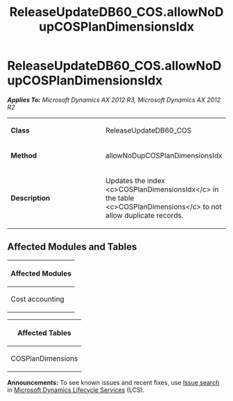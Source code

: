 ﻿---
title: ReleaseUpdateDB60_COS.allowNoDupCOSPlanDimensionsIdx
TOCTitle: ReleaseUpdateDB60_COS.allowNoDupCOSPlanDimensionsIdx
ms:assetid: 4a24261d-1f64-5203-bd0f-9689327464b9
ms:mtpsurl: https://msdn.microsoft.com/en-us/library/JJ685364(v=AX.60)
ms:contentKeyID: 49708067
ms.date: 05/18/2015
mtps_version: v=AX.60
---

# ReleaseUpdateDB60\_COS.allowNoDupCOSPlanDimensionsIdx 


_**Applies To:** Microsoft Dynamics AX 2012 R3, Microsoft Dynamics AX 2012 R2_

<table>
<colgroup>
<col style="width: 50%" />
<col style="width: 50%" />
</colgroup>
<tbody>
<tr class="odd">
<td><p><strong>Class</strong></p></td>
<td><p>ReleaseUpdateDB60_COS</p></td>
</tr>
<tr class="even">
<td><p><strong>Method</strong></p></td>
<td><p>allowNoDupCOSPlanDimensionsIdx</p></td>
</tr>
<tr class="odd">
<td><p><strong>Description</strong></p></td>
<td><p>Updates the index &lt;c&gt;COSPlanDimensionsIdx&lt;/c&gt; in the table &lt;c&gt;COSPlanDimensions&lt;/c&gt; to not allow duplicate records.</p></td>
</tr>
</tbody>
</table>


## Affected Modules and Tables

<table>
<colgroup>
<col style="width: 100%" />
</colgroup>
<thead>
<tr class="header">
<th><p>Affected Modules</p></th>
</tr>
</thead>
<tbody>
<tr class="odd">
<td><p>Cost accounting</p></td>
</tr>
</tbody>
</table>


<table>
<colgroup>
<col style="width: 100%" />
</colgroup>
<thead>
<tr class="header">
<th><p>Affected Tables</p></th>
</tr>
</thead>
<tbody>
<tr class="odd">
<td><p>COSPlanDimensions</p></td>
</tr>
</tbody>
</table>

  
**Announcements:** To see known issues and recent fixes, use [Issue search](http://go.microsoft.com/fwlink/?linkid=389258) in [Microsoft Dynamics Lifecycle Services](http://go.microsoft.com/fwlink/?linkid=306505) (LCS).


